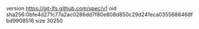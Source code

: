 version https://git-lfs.github.com/spec/v1
oid sha256:0bfe4d271c77a2ac0286dd7f80e808d850c29d241eca0355688468fbd9908516
size 30250
